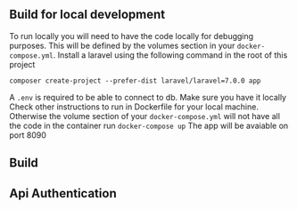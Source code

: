 ## Build for local development
To run locally you will need to have the code locally for debugging purposes. This will be defined by the volumes section in your `docker-compose.yml`.
Install a laravel using the following command in the root of this project

`composer create-project --prefer-dist laravel/laravel=7.0.0 app`

A `.env` is required to be able to connect to db. Make sure you have it locally
Check other instructions to run in Dockerfile for your local machine. Otherwise the volume section of your `docker-compose.yml` will not have all the code in the container 
run `docker-compose up`
The app will be avaiable on port 8090
## Build 

## Api Authentication
